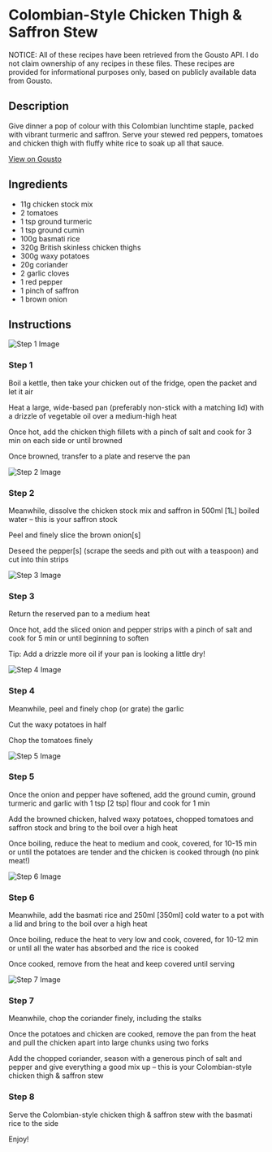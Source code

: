 # Colombian-Style Chicken Thigh & Saffron Stew

NOTICE: All of these recipes have been retrieved from the Gousto API. I do not claim ownership of any recipes in these files. These recipes are provided for informational purposes only, based on publicly available data from Gousto.

## Description

Give dinner a pop of colour with this Colombian lunchtime staple, packed with vibrant turmeric and saffron. Serve your stewed red peppers, tomatoes and chicken thigh with fluffy white rice to soak up all that sauce.

[View on Gousto](https://www.gousto.co.uk/recipes/cookbook/colombian-chicken-thigh-saffron-stew)

## Ingredients

- 11g chicken stock mix
- 2 tomatoes
- 1 tsp ground turmeric
- 1 tsp ground cumin
- 100g basmati rice
- 320g British skinless chicken thighs
- 300g waxy potatoes
- 20g coriander
- 2 garlic cloves
- 1 red pepper
- 1 pinch of saffron
- 1 brown onion

## Instructions

![Step 1 Image](https://production-media.gousto.co.uk/cms/recipe-step-image/1235.-step-1-x200.jpg)

### Step 1

Boil a kettle, then take your chicken out of the fridge, open the packet and let it air

Heat a large, wide-based pan (preferably non-stick with a matching lid) with a drizzle of vegetable oil over a medium-high heat

Once hot, add the chicken thigh fillets with a pinch of salt and cook for 3 min on each side or until browned

Once browned, transfer to a plate and reserve the pan

![Step 2 Image](https://production-media.gousto.co.uk/cms/recipe-step-image/1235.-step-2-x200.jpg)

### Step 2

Meanwhile, dissolve the chicken stock mix and saffron in 500ml <span class="text-danger">[1L]</span> boiled water – this is your saffron stock

Peel and finely slice the brown onion<span class="text-danger">[s]</span>

Deseed the pepper<span class="text-danger">[s]</span> (scrape the seeds and pith out with a teaspoon) and cut into thin strips

![Step 3 Image](https://production-media.gousto.co.uk/cms/recipe-step-image/1235.-step-3-x200.jpg)

### Step 3

Return the reserved pan to a medium heat

Once hot, add the sliced onion and pepper strips with a pinch of salt and cook for 5 min or until beginning to soften

Tip: Add a drizzle more oil if your pan is looking a little dry!

![Step 4 Image](https://production-media.gousto.co.uk/cms/recipe-step-image/1235.-step-4-x200.jpg)

### Step 4

Meanwhile, peel and finely chop (or grate) the garlic

Cut the waxy potatoes in half

Chop the tomatoes finely

![Step 5 Image](https://production-media.gousto.co.uk/cms/recipe-step-image/1235.-step-5-x200.jpg)

### Step 5

Once the onion and pepper have softened, add the ground cumin, ground turmeric and garlic with 1 tsp <span class="text-danger">[2 tsp]</span> flour and cook for 1 min

Add the browned chicken, halved waxy potatoes, chopped tomatoes and saffron stock and bring to the boil over a high heat

Once boiling, reduce the heat to medium and cook, covered, for 10-15 min or until the potatoes are tender and the chicken is cooked through (no pink meat!)

![Step 6 Image](https://production-media.gousto.co.uk/cms/recipe-step-image/1235.-step-6-x200.jpg)

### Step 6

Meanwhile, add the basmati rice and 250ml <span class="text-danger">[350ml]</span> cold water to a pot with a lid and bring to the boil over a high heat

Once boiling, reduce the heat to very low and cook, covered, for 10-12 min or until all the water has absorbed and the rice is cooked

Once cooked, remove from the heat and keep covered until serving

![Step 7 Image](https://production-media.gousto.co.uk/cms/recipe-step-image/1235.-step-7-x200.jpg)

### Step 7

Meanwhile, chop the coriander finely, including the stalks

Once the potatoes and chicken are cooked, remove the pan from the heat and pull the chicken apart into large chunks using two forks

Add the chopped coriander, season with a generous pinch of salt and pepper and give everything a good mix up – this is your Colombian-style chicken thigh & saffron stew

### Step 8

Serve the Colombian-style chicken thigh & saffron stew with the basmati rice to the side

Enjoy!

